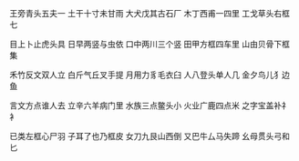 王旁青头五夫一
土干十寸未甘雨
大犬戊其古石厂
木丁西甫一四里
工戈草头右框七

目上卜止虎头具
日早两竖与虫依
口中两川三个竖
田甲方框四车里
山由贝骨下框集

禾竹反文双人立
白斤气丘叉手提
月用力豸毛衣臼
人八登头单人几
金夕鸟儿犭边鱼

言文方点谁人去
立辛六羊病门里 
水族三点鳖头小
火业广鹿四点米
之字宝盖补礻衤

已类左框心尸羽
子耳了也乃框皮
女刀九艮山西倒
又巴牛厶马失蹄
幺母贯头弓和匕